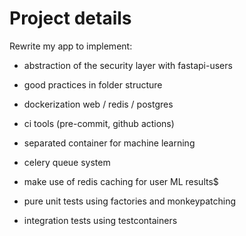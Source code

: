 # Project details

Rewrite my app to implement:
- abstraction of the security layer with fastapi-users
- good practices in folder structure
- dockerization web / redis / postgres
- ci tools (pre-commit, github actions)
- separated container for machine learning
- celery queue system
- make use of redis caching for user ML results$

- pure unit tests using factories and monkeypatching
- integration tests using testcontainers